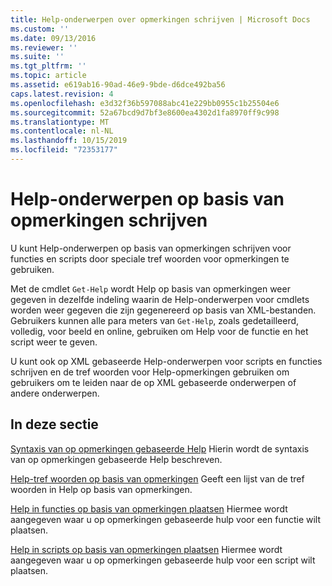 ```yaml
---
title: Help-onderwerpen over opmerkingen schrijven | Microsoft Docs
ms.custom: ''
ms.date: 09/13/2016
ms.reviewer: ''
ms.suite: ''
ms.tgt_pltfrm: ''
ms.topic: article
ms.assetid: e619ab16-90ad-46e9-9bde-d6dce492ba56
caps.latest.revision: 4
ms.openlocfilehash: e3d32f36b597088abc41e229bb0955c1b25504e6
ms.sourcegitcommit: 52a67bcd9d7bf3e8600ea4302d1fa8970ff9c998
ms.translationtype: MT
ms.contentlocale: nl-NL
ms.lasthandoff: 10/15/2019
ms.locfileid: "72353177"
---
```

# <a name="writing-comment-based-help-topics"></a>Help-onderwerpen op basis van opmerkingen schrijven

U kunt Help-onderwerpen op basis van opmerkingen schrijven voor functies en scripts door speciale tref woorden voor opmerkingen te gebruiken.

 Met de cmdlet `Get-Help` wordt Help op basis van opmerkingen weer gegeven in dezelfde indeling waarin de Help-onderwerpen voor cmdlets worden weer gegeven die zijn gegenereerd op basis van XML-bestanden. Gebruikers kunnen alle para meters van `Get-Help`, zoals gedetailleerd, volledig, voor beeld en online, gebruiken om Help voor de functie en het script weer te geven.

 U kunt ook op XML gebaseerde Help-onderwerpen voor scripts en functies schrijven en de tref woorden voor Help-opmerkingen gebruiken om gebruikers om te leiden naar de op XML gebaseerde onderwerpen of andere onderwerpen.

## <a name="in-this-section"></a>In deze sectie

 [Syntaxis van op opmerkingen gebaseerde Help](./syntax-of-comment-based-help.md) Hierin wordt de syntaxis van op opmerkingen gebaseerde Help beschreven.

 [Help-tref woorden op basis van opmerkingen](./comment-based-help-keywords.md) Geeft een lijst van de tref woorden in Help op basis van opmerkingen.

 [Help in functies op basis van opmerkingen plaatsen](./placing-comment-based-help-in-functions.md) Hiermee wordt aangegeven waar u op opmerkingen gebaseerde hulp voor een functie wilt plaatsen.

 [Help in scripts op basis van opmerkingen plaatsen](./placing-comment-based-help-in-scripts.md) Hiermee wordt aangegeven waar u op opmerkingen gebaseerde hulp voor een script wilt plaatsen.